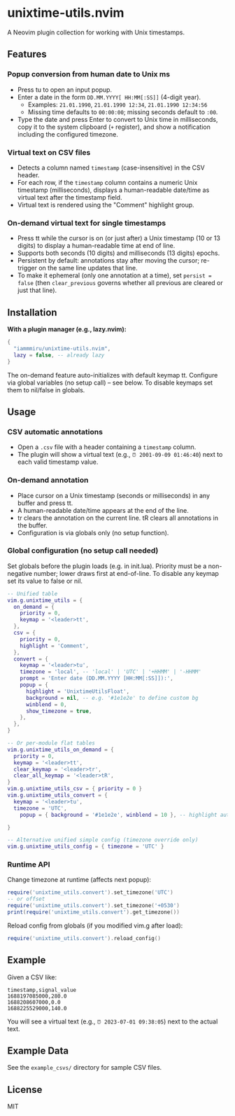 # unixtime-utils.nvim

A Neovim plugin collection for working with Unix timestamps.

## Features

### Popup conversion from human date to Unix ms
- Press <leader>tu to open an input popup.
- Enter a date in the form `DD.MM.YYYY[ HH:MM[:SS]]` (4-digit year).
  - Examples: `21.01.1990`, `21.01.1990 12:34`, `21.01.1990 12:34:56`
  - Missing time defaults to `00:00:00`; missing seconds default to `:00`.
- Type the date and press Enter to convert to Unix time in milliseconds, copy it to the system clipboard (`+` register), and show a notification including the configured timezone.


### Virtual text on CSV files
- Detects a column named `timestamp` (case-insensitive) in the CSV header.
- For each row, if the `timestamp` column contains a numeric Unix timestamp (milliseconds), displays a human-readable date/time as virtual text after the timestamp field.
- Virtual text is rendered using the "Comment" highlight group.

### On-demand virtual text for single timestamps
- Press <leader>tt while the cursor is on (or just after) a Unix timestamp (10 or 13 digits) to display a human-readable time at end of line.
- Supports both seconds (10 digits) and milliseconds (13 digits) epochs.
- Persistent by default: annotations stay after moving the cursor; re-trigger on the same line updates that line.
- To make it ephemeral (only one annotation at a time), set `persist = false` (then `clear_previous` governs whether all previous are cleared or just that line).

## Installation

**With a plugin manager (e.g., lazy.nvim):**
```lua
{
  "iammmiru/unixtime-utils.nvim",
  lazy = false, -- already lazy
}
```

The on-demand feature auto-initializes with default keymap <leader>tt. Configure via global variables (no setup call) – see below. To disable keymaps set them to nil/false in globals.

## Usage

### CSV automatic annotations
- Open a `.csv` file with a header containing a `timestamp` column.
- The plugin will show a virtual text (e.g., `⏰ 2001-09-09 01:46:40`) next to each valid timestamp value.

### On-demand annotation
- Place cursor on a Unix timestamp (seconds or milliseconds) in any buffer and press <leader>tt.
- A human-readable date/time appears at the end of the line.
- <leader>tr clears the annotation on the current line. <leader>tR clears all annotations in the buffer.
- Configuration is via globals only (no setup function).

### Global configuration (no setup call needed)
Set globals before the plugin loads (e.g. in init.lua). Priority must be a non-negative number; lower draws first at end-of-line. To disable any keymap set its value to false or nil.
```lua
-- Unified table
vim.g.unixtime_utils = {
  on_demand = {
    priority = 0,
    keymap = '<leader>tt',
  },
  csv = {
    priority = 0,
    highlight = 'Comment',
  },
  convert = {
    keymap = '<leader>tu',
    timezone = 'local', -- 'local' | 'UTC' | '+HHMM' | '-HHMM'
    prompt = 'Enter date (DD.MM.YYYY [HH:MM[:SS]]):',
    popup = {
      highlight = 'UnixtimeUtilsFloat',
      background = nil, -- e.g. '#1e1e2e' to define custom bg
      winblend = 0,
      show_timezone = true,
    },
  },
}

-- Or per-module flat tables
vim.g.unixtime_utils_on_demand = {
  priority = 0,
  keymap = '<leader>tt',
  clear_keymap = '<leader>tr',
  clear_all_keymap = '<leader>tR',
}
vim.g.unixtime_utils_csv = { priority = 0 }
vim.g.unixtime_utils_convert = {
  keymap = '<leader>tu',
  timezone = 'UTC',
    popup = { background = '#1e1e2e', winblend = 10 }, -- highlight auto-applied if specified

}

-- Alternative unified simple config (timezone override only)
vim.g.unixtime_utils_config = { timezone = 'UTC' }
```

### Runtime API
Change timezone at runtime (affects next popup):
```lua
require('unixtime_utils.convert').set_timezone('UTC')
-- or offset
require('unixtime_utils.convert').set_timezone('+0530')
print(require('unixtime_utils.convert').get_timezone())
```
Reload config from globals (if you modified vim.g after load):
```lua
require('unixtime_utils.convert').reload_config()
```

## Example
Given a CSV like:
```csv
timestamp,signal_value
1688197085000,280.0
1688208607000,0.0
1688225529000,140.0
```
You will see a virtual text (e.g., `⏰ 2023-07-01 09:38:05`) next to the actual
text.

## Example Data
See the `example_csvs/` directory for sample CSV files.

## License
MIT
